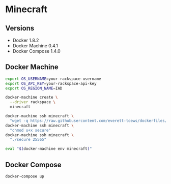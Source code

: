 # Minecraft

## Versions

* Docker 1.8.2
* Docker Machine 0.4.1
* Docker Compose 1.4.0

## Docker Machine

```bash
export OS_USERNAME=your-rackspace-username
export OS_API_KEY=your-rackspace-api-key
export OS_REGION_NAME=IAD

docker-machine create \
  --driver rackspace \
  minecraft

docker-machine ssh minecraft \
  "wget -q https://raw.githubusercontent.com/everett-toews/dockerfiles/master/script/secure"
docker-machine ssh minecraft \
  "chmod u+x secure"
docker-machine ssh minecraft \
  "./secure 25565"

eval "$(docker-machine env minecraft)"
```

## Docker Compose

```bash
docker-compose up
```
